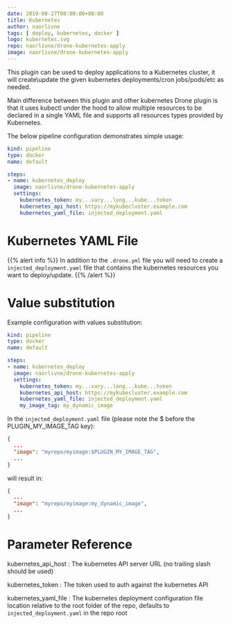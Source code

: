 ```yaml
---
date: 2019-08-27T00:00:00+00:00
title: Kubernetes
author: naorlivne
tags: [ deploy, kubernetes, docker ]
logo: kubernetes.svg
repo: naorlivne/drone-kubernetes-apply
image: naorlivne/drone-kubernetes-apply
---
```


This plugin can be used to deploy applications to a Kubernetes cluster, it will create\update the given kubernetes deployments/cron jobs/pods/etc as needed.

Main difference between this plugin and other kubernetes Drone plugin is that it uses kubectl under the hood to allow multiple resources to be declared in a single YAML file and supports all resources types provided by Kubernetes. 

The below pipeline configuration demonstrates simple usage:

```yaml
kind: pipeline
type: docker
name: default

steps:
- name: kubernetes_deploy
  image: naorlivne/drone-kubernetes-apply
  settings:
    kubernetes_token: my...vary...long...kube...token
    kubernetes_api_host: https://mykubecluster.example.com
    kubernetes_yaml_file: injected_deployment.yaml
```

# Kubernetes YAML File

{{% alert info %}}
In addition to the `.drone.yml` file you will need to create a `injected_deployment.yaml` file that contains the kubernetes resources you want to deploy/update.
{{% /alert %}}

# Value substitution

Example configuration with values substitution:
```yaml
kind: pipeline
type: docker
name: default

steps:
- name: kubernetes_deploy
  image: naorlivne/drone-kubernetes-apply
  settings:
    kubernetes_token: my...vary...long...kube...token
    kubernetes_api_host: https://mykubecluster.example.com
    kubernetes_yaml_file: injected_deployment.yaml
    my_image_tag: my_dynamic_image
```

In the `injected_deployment.yaml` file (please note the $ before the PLUGIN_MY_IMAGE_TAG key):

```json
{
  ...
  "image": "myrepo/myimage:$PLUGIN_MY_IMAGE_TAG",
  ...
}
```

will result in:

```json
{
  ...
  "image": "myrepo/myimage:my_dynamic_image",
  ...
}
```

# Parameter Reference

kubernetes_api_host
: The kubernetes API server URL (no trailing slash should be used)

kubernetes_token
: The token used to auth against the kubernetes API

kubernetes_yaml_file
: The kubernetes deployment configuration file location relative to the root folder of the repo, defaults to `injected_deployment.yaml` in the repo root
